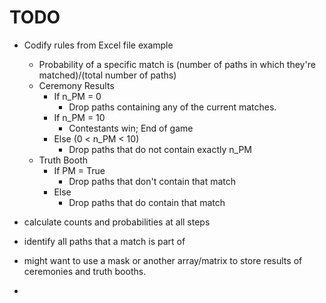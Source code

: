 # TODO
- Codify rules from Excel file example
  - Probability of a specific match is (number of paths in which they're matched)/(total number of paths)
  - Ceremony Results
    - If n_PM = 0
      - Drop paths containing any of the current matches.
    - If n_PM = 10
      - Contestants win; End of game
    - Else (0 < n_PM < 10)
      - Drop paths that do not contain exactly n_PM
  - Truth Booth
    - If PM = True
      - Drop paths that don't contain that match
    - Else
      - Drop paths that do contain that match


- calculate counts and probabilities at all steps
- identify all paths that a match is part of
- might want to use a mask or another array/matrix to store results of ceremonies and truth booths.
- 